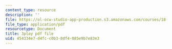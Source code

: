 ```yaml
---
content_type: resource
description: ''
file: https://ol-ocw-studio-app-production.s3.amazonaws.com/courses/18-06sc-linear-algebra-fall-2011/454334e7d4fcc0b38df4085e9b7e83e3_QVKj3LADCnA.pdf
file_type: application/pdf
resourcetype: Document
title: 3play pdf file
uid: 454334e7-d4fc-c0b3-8df4-085e9b7e83e3
---
```

